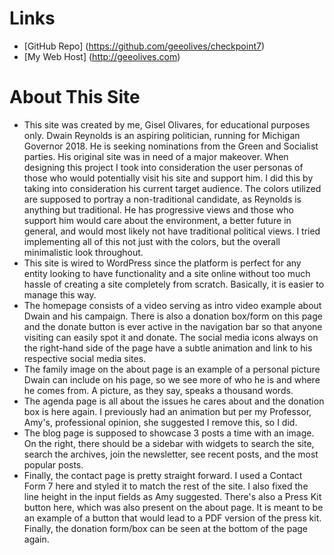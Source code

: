 # Links
* [GitHub Repo] (https://github.com/geeolives/checkpoint7)
* [My Web Host] (http://geeolives.com)


# About This Site
* This site was created by me, Gisel Olivares, for educational purposes only. Dwain Reynolds is an aspiring politician, running for Michigan Governor 2018. He is seeking nominations from the Green and Socialist parties. His original site was in need of a major makeover. When designing this project I took into consideration the user personas of those who would potentially visit his site and support him. I did this by taking into consideration his current target audience. The colors utilized are supposed to portray a non-traditional candidate, as Reynolds is anything but traditional. He has progressive views and those who support him would care about the environment, a better future in general, and would most likely not have traditional political views. I tried implementing all of this not just with the colors, but the overall minimalistic look throughout.  
* This site is wired to WordPress since the platform is perfect for any entity looking to have functionality and a site online without too much hassle of creating a site completely from scratch. Basically, it is easier to manage this way. 
* The homepage consists of a video serving as intro video example about Dwain and his campaign. There is also a donation box/form on this page and the donate button is ever active in the navigation bar so that anyone visiting can easily spot it and donate. The social media icons always on the right-hand side of the page have a subtle animation and link to his respective social media sites. 
* The family image on the about page is an example of a personal picture Dwain can include on his page, so we see more of who he is and where he comes from. A picture, as they say, speaks a thousand words. 
* The agenda page is all about the issues he cares about and the donation box is here again. I previously had an animation but per my Professor, Amy's, professional opinion, she suggested I remove this, so I did.
* The blog page is supposed to showcase 3 posts a time with an image. On the right, there should be a sidebar with widgets to search the site, search the archives, join the newsletter, see recent posts, and the most popular posts.
* Finally, the contact page is pretty straight forward. I used a Contact Form 7 here and styled it to match the rest of the site. I also fixed the line height in the input fields as Amy suggested. There's also a Press Kit button here, which was also present on the about page. It is meant to be an example of a button that would lead to a PDF version of the press kit. Finally, the donation form/box can be seen at the bottom of the page again. 
